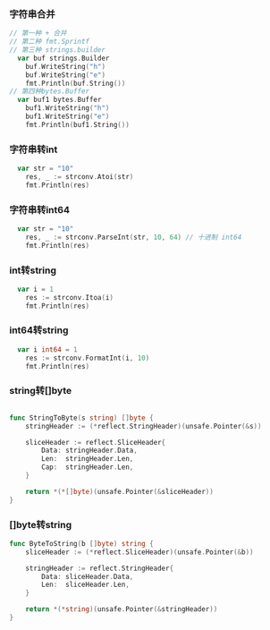 ### 字符串合并

```go
// 第一种 + 合并
// 第二种 fmt.Sprintf
// 第三种 strings.builder
  var buf strings.Builder
	buf.WriteString("h")
	buf.WriteString("e")
	fmt.Println(buf.String())
// 第四种bytes.Buffer
  var buf1 bytes.Buffer
	buf1.WriteString("h")
	buf1.WriteString("e")
	fmt.Println(buf1.String())
```



### 字符串转int

```go
  var str = "10"
	res, _ := strconv.Atoi(str)
	fmt.Println(res)
```



### 字符串转int64

```go
  var str = "10"
	res, _ := strconv.ParseInt(str, 10, 64) // 十进制 int64
	fmt.Println(res)
```



### int转string

```go
  var i = 1
	res := strconv.Itoa(i)
	fmt.Println(res)
```



### int64转string

```go
  var i int64 = 1
	res := strconv.FormatInt(i, 10)
	fmt.Println(res)
```



### string转[]byte

```go

func StringToByte(s string) []byte {
	stringHeader := (*reflect.StringHeader)(unsafe.Pointer(&s))

	sliceHeader := reflect.SliceHeader{
		Data: stringHeader.Data,
		Len:  stringHeader.Len,
		Cap:  stringHeader.Len,
	}

	return *(*[]byte)(unsafe.Pointer(&sliceHeader))
}
```



### []byte转string

```go
func ByteToString(b []byte) string {
	sliceHeader := (*reflect.SliceHeader)(unsafe.Pointer(&b))

	stringHeader := reflect.StringHeader{
		Data: sliceHeader.Data,
		Len:  sliceHeader.Len,
	}

	return *(*string)(unsafe.Pointer(&stringHeader))
}
```

